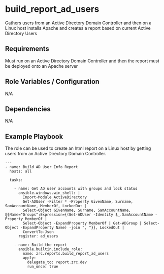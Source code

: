 build_report_ad_users
========

Gathers users from an Active Directory Domain Controller and then on a Linux host installs Apache and creates a report based on current Active Directory Users


Requirements
------------

Must run on an Active Directory Domain Controller and then the report must be deployed onto an Apache server

Role Variables / Configuration
--------------

N/A

Dependencies
------------

N/A

Example Playbook
----------------

The role can be used to create an html report on a Linux host by getting users from an Active Directory Domain Controller.


```
---
- name: Build AD User Info Report
  hosts: all

  tasks:

    - name: Get AD user accounts with groups and lock status
      ansible.windows.win_shell: |
        Import-Module ActiveDirectory
        Get-ADUser -Filter * -Property GivenName, Surname, SamAccountName, MemberOf, LockedOut |
        Select-Object GivenName, Surname, SamAccountName, @{Name="Groups";Expression={(Get-ADUser -Identity $_.SamAccountName -Property MemberOf |
        Select-Object -ExpandProperty MemberOf | Get-ADGroup | Select-Object -ExpandProperty Name) -join ", "}}, LockedOut |
        ConvertTo-Json
      register: ad_users

    - name: Build the report
      ansible.builtin.include_role:
        name: zrc.reports.build_report_ad_users
        apply:
          delegate_to: report.zrc.dev
          run_once: true
```
